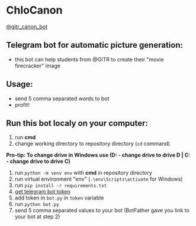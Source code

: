 # ChloCanon
[@gitr_canon_bot](https://t.me/gitr_canon_bot)


## Telegram bot for automatic picture generation:
- this bot can help students from @GITR to create their "movie firecracker" image

## Usage:
- send 5 comma separated words to bot
- profit!

## Run this bot localy on your computer:
1. run **cmd**
1. change working directory to repository directory (`cd` command)

**Pro-tip: To change drive in Windows use (D: - change drive to drive D | C: - change drive to drive C)**
1. run `python -m venv env` with **cmd** in repository directory
1. run virtual environment "env" (`.\env\Scripts\activate` for Windows)
1. run `pip install -r requirements.txt`
2. [get telegram bot token](t.me/BotFather)
3. add token in `bot.py` in `token` variable
4. run `python bot.py`
5. send 5 comma separated values to your bot (BotFather gave you link to your bot at step 2)
